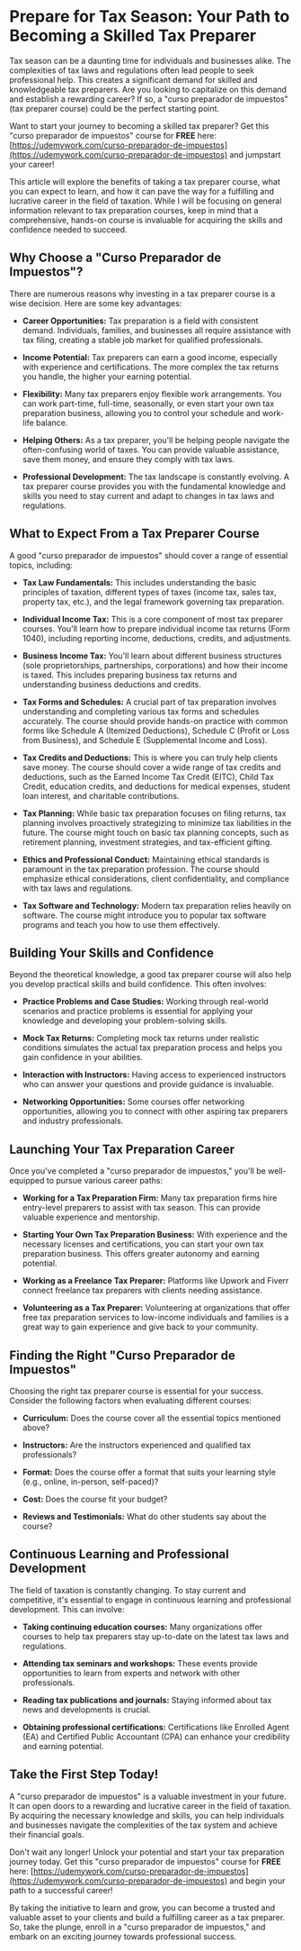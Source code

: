 # Prepare for Tax Season: Your Path to Becoming a Skilled Tax Preparer

Tax season can be a daunting time for individuals and businesses alike. The complexities of tax laws and regulations often lead people to seek professional help. This creates a significant demand for skilled and knowledgeable tax preparers. Are you looking to capitalize on this demand and establish a rewarding career? If so, a "curso preparador de impuestos" (tax preparer course) could be the perfect starting point.

Want to start your journey to becoming a skilled tax preparer? Get this "curso preparador de impuestos" course for **FREE** here: [https://udemywork.com/curso-preparador-de-impuestos](https://udemywork.com/curso-preparador-de-impuestos) and jumpstart your career!

This article will explore the benefits of taking a tax preparer course, what you can expect to learn, and how it can pave the way for a fulfilling and lucrative career in the field of taxation. While I will be focusing on general information relevant to tax preparation courses, keep in mind that a comprehensive, hands-on course is invaluable for acquiring the skills and confidence needed to succeed.

## Why Choose a "Curso Preparador de Impuestos"?

There are numerous reasons why investing in a tax preparer course is a wise decision. Here are some key advantages:

*   **Career Opportunities:** Tax preparation is a field with consistent demand. Individuals, families, and businesses all require assistance with tax filing, creating a stable job market for qualified professionals.

*   **Income Potential:** Tax preparers can earn a good income, especially with experience and certifications. The more complex the tax returns you handle, the higher your earning potential.

*   **Flexibility:** Many tax preparers enjoy flexible work arrangements. You can work part-time, full-time, seasonally, or even start your own tax preparation business, allowing you to control your schedule and work-life balance.

*   **Helping Others:** As a tax preparer, you'll be helping people navigate the often-confusing world of taxes. You can provide valuable assistance, save them money, and ensure they comply with tax laws.

*   **Professional Development:** The tax landscape is constantly evolving. A tax preparer course provides you with the fundamental knowledge and skills you need to stay current and adapt to changes in tax laws and regulations.

## What to Expect From a Tax Preparer Course

A good "curso preparador de impuestos" should cover a range of essential topics, including:

*   **Tax Law Fundamentals:** This includes understanding the basic principles of taxation, different types of taxes (income tax, sales tax, property tax, etc.), and the legal framework governing tax preparation.

*   **Individual Income Tax:** This is a core component of most tax preparer courses. You'll learn how to prepare individual income tax returns (Form 1040), including reporting income, deductions, credits, and adjustments.

*   **Business Income Tax:** You'll learn about different business structures (sole proprietorships, partnerships, corporations) and how their income is taxed. This includes preparing business tax returns and understanding business deductions and credits.

*   **Tax Forms and Schedules:** A crucial part of tax preparation involves understanding and completing various tax forms and schedules accurately. The course should provide hands-on practice with common forms like Schedule A (Itemized Deductions), Schedule C (Profit or Loss from Business), and Schedule E (Supplemental Income and Loss).

*   **Tax Credits and Deductions:** This is where you can truly help clients save money. The course should cover a wide range of tax credits and deductions, such as the Earned Income Tax Credit (EITC), Child Tax Credit, education credits, and deductions for medical expenses, student loan interest, and charitable contributions.

*   **Tax Planning:** While basic tax preparation focuses on filing returns, tax planning involves proactively strategizing to minimize tax liabilities in the future. The course might touch on basic tax planning concepts, such as retirement planning, investment strategies, and tax-efficient gifting.

*   **Ethics and Professional Conduct:** Maintaining ethical standards is paramount in the tax preparation profession. The course should emphasize ethical considerations, client confidentiality, and compliance with tax laws and regulations.

*   **Tax Software and Technology:** Modern tax preparation relies heavily on software. The course might introduce you to popular tax software programs and teach you how to use them effectively.

## Building Your Skills and Confidence

Beyond the theoretical knowledge, a good tax preparer course will also help you develop practical skills and build confidence. This often involves:

*   **Practice Problems and Case Studies:** Working through real-world scenarios and practice problems is essential for applying your knowledge and developing your problem-solving skills.

*   **Mock Tax Returns:** Completing mock tax returns under realistic conditions simulates the actual tax preparation process and helps you gain confidence in your abilities.

*   **Interaction with Instructors:** Having access to experienced instructors who can answer your questions and provide guidance is invaluable.

*   **Networking Opportunities:** Some courses offer networking opportunities, allowing you to connect with other aspiring tax preparers and industry professionals.

## Launching Your Tax Preparation Career

Once you've completed a "curso preparador de impuestos," you'll be well-equipped to pursue various career paths:

*   **Working for a Tax Preparation Firm:** Many tax preparation firms hire entry-level preparers to assist with tax season. This can provide valuable experience and mentorship.

*   **Starting Your Own Tax Preparation Business:** With experience and the necessary licenses and certifications, you can start your own tax preparation business. This offers greater autonomy and earning potential.

*   **Working as a Freelance Tax Preparer:** Platforms like Upwork and Fiverr connect freelance tax preparers with clients needing assistance.

*   **Volunteering as a Tax Preparer:** Volunteering at organizations that offer free tax preparation services to low-income individuals and families is a great way to gain experience and give back to your community.

## Finding the Right "Curso Preparador de Impuestos"

Choosing the right tax preparer course is essential for your success. Consider the following factors when evaluating different courses:

*   **Curriculum:** Does the course cover all the essential topics mentioned above?

*   **Instructors:** Are the instructors experienced and qualified tax professionals?

*   **Format:** Does the course offer a format that suits your learning style (e.g., online, in-person, self-paced)?

*   **Cost:** Does the course fit your budget?

*   **Reviews and Testimonials:** What do other students say about the course?

## Continuous Learning and Professional Development

The field of taxation is constantly changing. To stay current and competitive, it's essential to engage in continuous learning and professional development. This can involve:

*   **Taking continuing education courses:** Many organizations offer courses to help tax preparers stay up-to-date on the latest tax laws and regulations.

*   **Attending tax seminars and workshops:** These events provide opportunities to learn from experts and network with other professionals.

*   **Reading tax publications and journals:** Staying informed about tax news and developments is crucial.

*   **Obtaining professional certifications:** Certifications like Enrolled Agent (EA) and Certified Public Accountant (CPA) can enhance your credibility and earning potential.

## Take the First Step Today!

A "curso preparador de impuestos" is a valuable investment in your future. It can open doors to a rewarding and lucrative career in the field of taxation. By acquiring the necessary knowledge and skills, you can help individuals and businesses navigate the complexities of the tax system and achieve their financial goals.

Don't wait any longer! Unlock your potential and start your tax preparation journey today. Get this "curso preparador de impuestos" course for **FREE** here: [https://udemywork.com/curso-preparador-de-impuestos](https://udemywork.com/curso-preparador-de-impuestos) and begin your path to a successful career!

By taking the initiative to learn and grow, you can become a trusted and valuable asset to your clients and build a fulfilling career as a tax preparer. So, take the plunge, enroll in a "curso preparador de impuestos," and embark on an exciting journey towards professional success.
